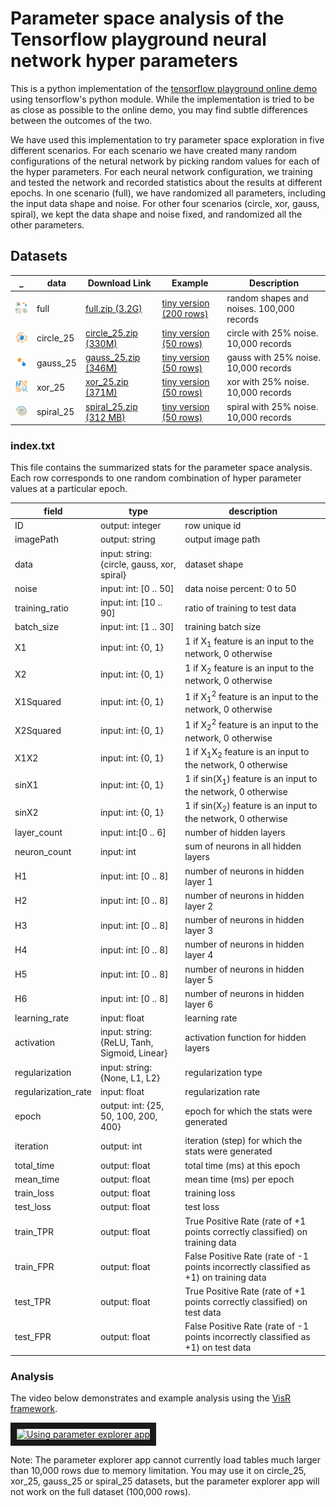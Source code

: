 # Parameter space analysis of the Tensorflow playground neural network hyper parameters

This is a python implementation of the [tensorflow playground online demo](http://playground.tensorflow.org) using tensorflow's python module.
While the implementation is tried to be as close as possible to the online demo, you may find subtle differences between the outcomes of the two.

We have used this implementation to try parameter space exploration in five different scenarios. For each scenario we have created many random configurations of the netural network by picking random values for each of the hyper parameters. For each neural network configuration, we training and tested the network and recorded statistics about the results at different epochs.
In one scenario (full), we have randomized all parameters, including the input data shape and noise. For other four scenarios (circle, xor, gauss, spiral), we kept the data shape and noise fixed, and randomized all the other parameters.

## Datasets

 _ | data | Download Link | Example | Description
----|----|----|----|----|
![](images/full.png) | full | [full.zip (3.2G)](https://drive.google.com/uc?id=0Bz2L2qpV9PICa0s1blY4bGVMNzg&export=download)| [tiny version (200 rows)](data/tiny/full) | random shapes and noises. 100,000 records
![](images/circle.png) | circle_25 | [circle_25.zip (330M)](https://drive.google.com/uc?id=0Bz2L2qpV9PICNmYxd0NhbW9PbnM&export=download)| [tiny version (50 rows)](data/tiny/circle_25) | circle with 25% noise. 10,000 records
![](images/gauss.png) | gauss_25 | [gauss_25.zip (346M)](https://drive.google.com/uc?id=0Bz2L2qpV9PICOVpoTDNzc3NQNlU&export=download)| [tiny version (50 rows)](data/tiny/gauss_25) |  gauss with 25% noise. 10,000 records
![](images/xor.png) | xor_25 | [xor_25.zip (371M)](https://drive.google.com/uc?id=0Bz2L2qpV9PICZkR4YTFRWG5PY1E&export=download) | [tiny version (50 rows)](data/tiny/xor_25) |  xor with 25% noise. 10,000 records
![](images/spiral.png) | spiral_25 | [spiral_25.zip (312 MB)](https://drive.google.com/uc?id=0Bz2L2qpV9PICRWtBYWY1VkFuZWs&export=download) | [tiny version (50 rows)](data/tiny/spiral_25) |  spiral with 25% noise. 10,000 records

### index.txt
This file contains the summarized stats for the parameter space analysis. Each row corresponds to one random combination of hyper parameter values at a particular epoch.

field | type | description
---- | ---- | ----
ID	| output: integer | row unique id
imagePath | output: string | output image path
data | input: string: {circle, gauss, xor, spiral} | dataset shape
noise | input: int: [0 .. 50] | data noise percent: 0 to 50
training_ratio | input: int: [10 .. 90]  | ratio of training to test data
batch_size | input: int: [1 .. 30] | training batch size
X1 | input: int: {0, 1} | 1 if X<sub>1</sub> feature is an input to the network, 0 otherwise
X2 | input: int: {0, 1} | 1 if X<sub>2</sub> feature is an input to the network, 0 otherwise
X1Squared | input: int: {0, 1} | 1 if X<sub>1</sub><sup>2</sup> feature is an input to the network, 0 otherwise
X2Squared | input: int: {0, 1} | 1 if X<sub>2</sub><sup>2</sup> feature is an input to the network, 0 otherwise
X1X2 | input: int: {0, 1} | 1 if X<sub>1</sub>X<sub>2</sub> feature is an input to the network, 0 otherwise
sinX1 | input: int: {0, 1} | 1 if sin(X<sub>1</sub>) feature is an input to the network, 0 otherwise
sinX2 | input: int: {0, 1} | 1 if sin(X<sub>2</sub>) feature is an input to the network, 0 otherwise
layer_count | input: int:[0 .. 6] | number of hidden layers 
neuron_count | input: int | sum of neurons in all hidden layers
H1 | input: int: [0 .. 8] | number of neurons in hidden layer 1
H2 | input: int: [0 .. 8] | number of neurons in hidden layer 2
H3 | input: int: [0 .. 8] | number of neurons in hidden layer 3
H4 | input: int: [0 .. 8] | number of neurons in hidden layer 4
H5 | input: int: [0 .. 8] | number of neurons in hidden layer 5
H6 | input: int: [0 .. 8] | number of neurons in hidden layer 6
learning_rate | input: float | learning rate
activation | input: string: {ReLU, Tanh, Sigmoid, Linear} | activation function for hidden layers
regularization | input: string: {None, L1, L2} | regularization type
regularization_rate | input: float | regularization rate
epoch | output: int: {25, 50, 100, 200, 400} | epoch for which the stats were generated
iteration | output: int | iteration (step) for which the stats were generated
total_time | output: float | total time (ms) at this epoch 
mean_time | output: float | mean time (ms) per epoch
train_loss | output: float | training loss
test_loss | output: float | test loss
train_TPR | output: float | True Positive Rate (rate of +1 points correctly classified) on training data
train_FPR | output: float | False Positive Rate (rate of -1 points incorrectly classified as +1) on training data
test_TPR | output: float | True Positive Rate (rate of +1 points correctly classified) on test data
test_FPR | output: float | False Positive Rate (rate of -1 points incorrectly classified as +1) on test data

### Analysis
The video below demonstrates and example analysis using the [VisR framework](http://visrseq.github.io).

<a href="https://www.youtube.com/embed/svh7LOX6eY4" target="_blank"><img src="http://img.youtube.com/vi/svh7LOX6eY4/0.jpg" 
alt="Using parameter explorer app" width="560" height="315" border="10" /></a>

Note: The parameter explorer app cannot currently load tables much larger than 10,000 rows due to memory limitation. You may use it on circle_25, xor_25, gauss_25 or spiral_25 datasets, but the parameter explorer app will not work on the full dataset (100,000 rows).

